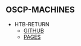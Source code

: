 ## OSCP-MACHINES
- HTB-RETURN
  - [GITHUB](https://github.com/KrakenEU/HTB-Return)
  - [PAGES](https://krakeneu.github.io/HTB-Return/)

